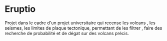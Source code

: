 # Eruptio
Projet dans le cadre d'un projet universitaire qui recense les volcans , les seismes, les limites de plaque tectonique, permettant de les filtrer ,  faire des recherche de probabilité et de dégat sur des volcans précis.
